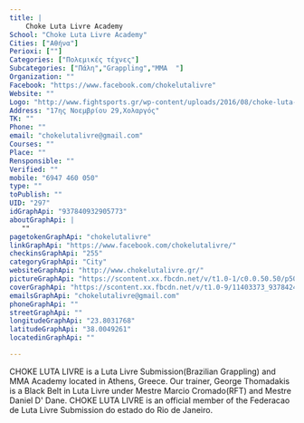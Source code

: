 ```yaml
---
title: |
    Choke Luta Livre Academy
School: "Choke Luta Livre Academy"
Cities: ["Αθήνα"]
Perioxi: [""]
Categories: ["Πολεμικές τέχνες"]
Subcategories: ["Πάλη","Grappling","MMA  "]
Organization: ""
Facebook: "https://www.facebook.com/chokelutalivre"
Website: ""
Logo: "http://www.fightsports.gr/wp-content/uploads/2016/08/choke-luta-livre-academy-logo.jpg"
Address: "17ης Νοεμβρίου 29,Χολαργός"
TK: ""
Phone: ""
email: "chokelutalivre@gmail.com"
Courses: ""
Place: ""
Rensponsible: ""
Verified: ""
mobile: "6947 460 050"
type: ""
toPublish: ""
UID: "297"
idGraphApi: "937840932905773"
aboutGraphApi: | 
   ""
pagetokenGraphApi: "chokelutalivre"
linkGraphApi: "https://www.facebook.com/chokelutalivre/"
checkinsGraphApi: "255"
categoryGraphApi: "City"
websiteGraphApi: "http://www.chokelutalivre.gr/"
pictureGraphApi: "https://scontent.xx.fbcdn.net/v/t1.0-1/c0.0.50.50/p50x50/11035585_937841632905703_7275374457563041839_n.jpg?oh=df2387a75d495073bf27aec3aa7dec7f&amp;oe=5B01B5E1"
coverGraphApi: "https://scontent.xx.fbcdn.net/v/t1.0-9/11403373_937842449572288_465170241068530590_n.jpg?oh=cc96b88b0b77be2140b75fef48453ec0&amp;oe=5B03931E"
emailsGraphApi: "chokelutalivre@gmail.com"
phoneGraphApi: ""
streetGraphApi: ""
longitudeGraphApi: "23.8031768"
latitudeGraphApi: "38.0049261"
locatedinGraphApi: ""

---
```


CHOKE LUTA LIVRE is a Luta Livre Submission(Brazilian Grappling) and MMA Academy located in Athens, Greece. Our trainer, George Thomadakis is a Black Belt in Luta Livre under Mestre Marcio Cromado(RFT) and Mestre Daniel D&#39; Dane. CHOKE LUTA LIVRE is an official member of the Federacao de Luta Livre Submission do estado do Rio de Janeiro. 


